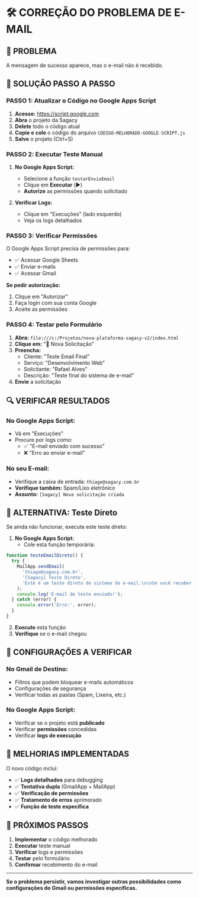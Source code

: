 # 🛠️ CORREÇÃO DO PROBLEMA DE E-MAIL

## 🚨 **PROBLEMA**
A mensagem de sucesso aparece, mas o e-mail não é recebido.

## 🔧 **SOLUÇÃO PASSO A PASSO**

### **PASSO 1: Atualizar o Código no Google Apps Script**

1. **Acesse:** https://script.google.com
2. **Abra** o projeto da Sagacy
3. **Delete** todo o código atual
4. **Copie e cole** o código do arquivo `CODIGO-MELHORADO-GOOGLE-SCRIPT.js`
5. **Salve** o projeto (Ctrl+S)

### **PASSO 2: Executar Teste Manual**

1. **No Google Apps Script:**
   - Selecione a função `testarEnvioEmail`
   - Clique em **Executar** (▶️)
   - **Autorize** as permissões quando solicitado

2. **Verificar Logs:**
   - Clique em "Execuções" (lado esquerdo)
   - Veja os logs detalhados

### **PASSO 3: Verificar Permissões**

O Google Apps Script precisa de permissões para:
- ✅ Acessar Google Sheets
- ✅ Enviar e-mails
- ✅ Acessar Gmail

**Se pedir autorização:**
1. Clique em "Autorizar"
2. Faça login com sua conta Google
3. Aceite as permissões

### **PASSO 4: Testar pelo Formulário**

1. **Abra:** `file:///c:/Projetos/nova-plataforma-sagacy-v2/index.html`
2. **Clique em:** "📝 Nova Solicitação"
3. **Preencha:**
   - Cliente: "Teste Email Final"
   - Serviço: "Desenvolvimento Web"
   - Solicitante: "Rafael Alves"
   - Descrição: "Teste final do sistema de e-mail"
4. **Envie** a solicitação

## 🔍 **VERIFICAR RESULTADOS**

### **No Google Apps Script:**
- Vá em "Execuções"
- Procure por logs como:
  - ✅ "E-mail enviado com sucesso"
  - ❌ "Erro ao enviar e-mail"

### **No seu E-mail:**
- Verifique a caixa de entrada: `thiago@sagacy.com.br`
- **Verifique também:** Spam/Lixo eletrônico
- **Assunto:** `[Sagacy] Nova solicitação criada`

## 🚀 **ALTERNATIVA: Teste Direto**

Se ainda não funcionar, execute este teste direto:

1. **No Google Apps Script:**
   - Cole esta função temporária:

```javascript
function testeEmailDireto() {
  try {
    MailApp.sendEmail(
      'thiago@sagacy.com.br',
      '[Sagacy] Teste Direto',
      'Este é um teste direto do sistema de e-mail.\n\nSe você receber este e-mail, o sistema está funcionando!'
    );
    console.log('E-mail de teste enviado!');
  } catch (error) {
    console.error('Erro:', error);
  }
}
```

2. **Execute** esta função
3. **Verifique** se o e-mail chegou

## 📧 **CONFIGURAÇÕES A VERIFICAR**

### **No Gmail de Destino:**
- Filtros que podem bloquear e-mails automáticos
- Configurações de segurança
- Verificar todas as pastas (Spam, Lixeira, etc.)

### **No Google Apps Script:**
- Verificar se o projeto está **publicado**
- Verificar **permissões** concedidas
- Verificar **logs de execução**

## 🎯 **MELHORIAS IMPLEMENTADAS**

O novo código inclui:
- ✅ **Logs detalhados** para debugging
- ✅ **Tentativa dupla** (GmailApp + MailApp)
- ✅ **Verificação de permissões**
- ✅ **Tratamento de erros** aprimorado
- ✅ **Função de teste específica**

## 🔄 **PRÓXIMOS PASSOS**

1. **Implementar** o código melhorado
2. **Executar** teste manual
3. **Verificar** logs e permissões
4. **Testar** pelo formulário
5. **Confirmar** recebimento do e-mail

---

**Se o problema persistir, vamos investigar outras possibilidades como configurações do Gmail ou permissões específicas.**
